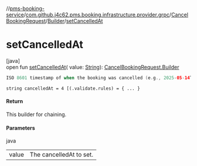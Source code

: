 //[pms-booking-service](../../../../index.md)/[com.github.j4c62.pms.booking.infrastructure.provider.grpc](../../index.md)/[CancelBookingRequest](../index.md)/[Builder](index.md)/[setCancelledAt](set-cancelled-at.md)

# setCancelledAt

[java]\
open fun [setCancelledAt](set-cancelled-at.md)(
value: [String](https://docs.oracle.com/en/java/javase/23/docs/api/java.base/java/lang/String.html)): [CancelBookingRequest.Builder](index.md)

```kotlin
ISO 8601 timestamp of when the booking was cancelled (e.g., 2025-05-14T10:00:00Z).

```

`string cancelledAt = 4 [(.validate.rules) = { ... }`

#### Return

This builder for chaining.

#### Parameters

java

|       |                         |
|-------|-------------------------|
| value | The cancelledAt to set. |